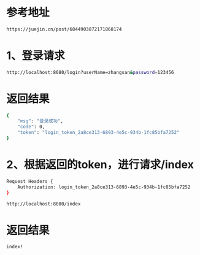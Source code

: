 # 参考地址

```bash
https://juejin.cn/post/6844903872171868174
```

# 1、登录请求
```bash
http://localhost:8080/login?userName=zhangsan&password=123456
```
# 返回结果
```bash
{
    "msg": "登录成功",
    "code": 0,
    "token": "login_token_2a8ce313-6893-4e5c-934b-1fc85bfa7252"
}
```

# 2、根据返回的token，进行请求/index
```bash
Request Headers {
    Authorization: login_token_2a8ce313-6893-4e5c-934b-1fc85bfa7252
}

http://localhost:8080/index
```
# 返回结果
```bash
index!
```